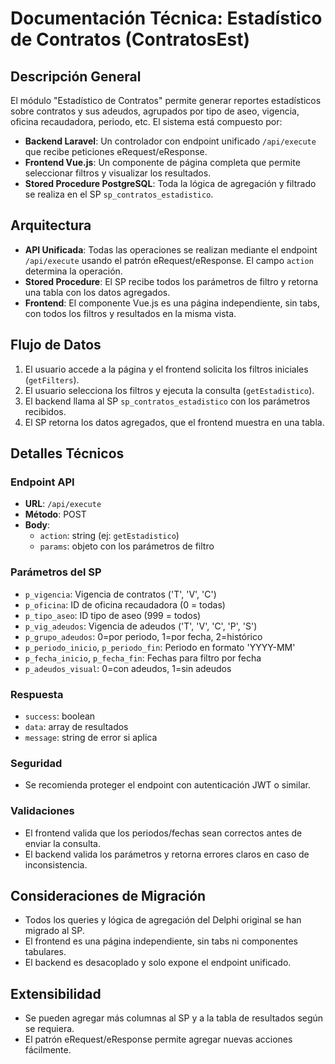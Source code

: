 # Documentación Técnica: Estadístico de Contratos (ContratosEst)

## Descripción General
El módulo "Estadístico de Contratos" permite generar reportes estadísticos sobre contratos y sus adeudos, agrupados por tipo de aseo, vigencia, oficina recaudadora, periodo, etc. El sistema está compuesto por:

- **Backend Laravel**: Un controlador con endpoint unificado `/api/execute` que recibe peticiones eRequest/eResponse.
- **Frontend Vue.js**: Un componente de página completa que permite seleccionar filtros y visualizar los resultados.
- **Stored Procedure PostgreSQL**: Toda la lógica de agregación y filtrado se realiza en el SP `sp_contratos_estadistico`.

## Arquitectura

- **API Unificada**: Todas las operaciones se realizan mediante el endpoint `/api/execute` usando el patrón eRequest/eResponse. El campo `action` determina la operación.
- **Stored Procedure**: El SP recibe todos los parámetros de filtro y retorna una tabla con los datos agregados.
- **Frontend**: El componente Vue.js es una página independiente, sin tabs, con todos los filtros y resultados en la misma vista.

## Flujo de Datos

1. El usuario accede a la página y el frontend solicita los filtros iniciales (`getFilters`).
2. El usuario selecciona los filtros y ejecuta la consulta (`getEstadistico`).
3. El backend llama al SP `sp_contratos_estadistico` con los parámetros recibidos.
4. El SP retorna los datos agregados, que el frontend muestra en una tabla.

## Detalles Técnicos

### Endpoint API
- **URL**: `/api/execute`
- **Método**: POST
- **Body**:
  - `action`: string (ej: `getEstadistico`)
  - `params`: objeto con los parámetros de filtro

### Parámetros del SP
- `p_vigencia`: Vigencia de contratos ('T', 'V', 'C')
- `p_oficina`: ID de oficina recaudadora (0 = todas)
- `p_tipo_aseo`: ID tipo de aseo (999 = todos)
- `p_vig_adeudos`: Vigencia de adeudos ('T', 'V', 'C', 'P', 'S')
- `p_grupo_adeudos`: 0=por periodo, 1=por fecha, 2=histórico
- `p_periodo_inicio`, `p_periodo_fin`: Periodo en formato 'YYYY-MM'
- `p_fecha_inicio`, `p_fecha_fin`: Fechas para filtro por fecha
- `p_adeudos_visual`: 0=con adeudos, 1=sin adeudos

### Respuesta
- `success`: boolean
- `data`: array de resultados
- `message`: string de error si aplica

### Seguridad
- Se recomienda proteger el endpoint con autenticación JWT o similar.

### Validaciones
- El frontend valida que los periodos/fechas sean correctos antes de enviar la consulta.
- El backend valida los parámetros y retorna errores claros en caso de inconsistencia.

## Consideraciones de Migración
- Todos los queries y lógica de agregación del Delphi original se han migrado al SP.
- El frontend es una página independiente, sin tabs ni componentes tabulares.
- El backend es desacoplado y solo expone el endpoint unificado.

## Extensibilidad
- Se pueden agregar más columnas al SP y a la tabla de resultados según se requiera.
- El patrón eRequest/eResponse permite agregar nuevas acciones fácilmente.

